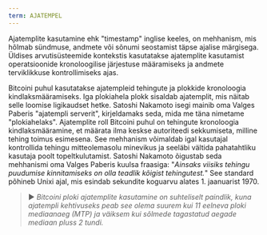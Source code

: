 ```yaml
---
term: AJATEMPEL
---
```


Ajatemplite kasutamine ehk "timestamp" inglise keeles, on mehhanism, mis hõlmab sündmuse, andmete või sõnumi seostamist täpse ajalise märgisega. Üldises arvutisüsteemide kontekstis kasutatakse ajatemplite kasutamist operatsioonide kronoloogilise järjestuse määramiseks ja andmete terviklikkuse kontrollimiseks ajas.

Bitcoini puhul kasutatakse ajatempleid tehingute ja plokkide kronoloogia kindlaksmääramiseks. Iga plokiahela plokk sisaldab ajatemplit, mis näitab selle loomise ligikaudset hetke. Satoshi Nakamoto isegi mainib oma Valges Paberis "ajatempli serverit", kirjeldamaks seda, mida me täna nimetame "plokiahelaks". Ajatemplite roll Bitcoini puhul on tehingute kronoloogia kindlaksmääramine, et määrata ilma keskse autoriteedi sekkumiseta, milline tehing toimus esimesena. See mehhanism võimaldab igal kasutajal kontrollida tehingu mitteolemasolu minevikus ja seeläbi vältida pahatahtliku kasutaja poolt topeltkulutamist. Satoshi Nakamoto õigustab seda mehhanismi oma Valges Paberis kuulsa fraasiga: "*Ainsaks viisiks tehingu puudumise kinnitamiseks on olla teadlik kõigist tehingutest.*" See standard põhineb Unixi ajal, mis esindab sekundite koguarvu alates 1. jaanuarist 1970.

> ► *Bitcoini ploki ajatemplite kasutamine on suhteliselt paindlik, kuna ajatempli kehtivuseks peab see olema suurem kui 11 eelneva ploki mediaanaeg (MTP) ja väiksem kui sõlmede tagastatud aegade mediaan pluss 2 tundi.*